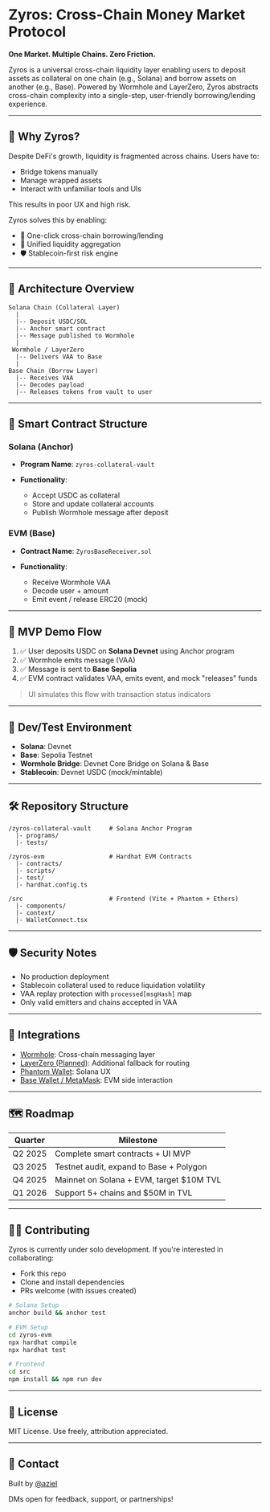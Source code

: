 # Zyros: Cross-Chain Money Market Protocol

**One Market. Multiple Chains. Zero Friction.**

Zyros is a universal cross-chain liquidity layer enabling users to deposit assets as collateral on one chain (e.g., Solana) and borrow assets on another (e.g., Base). Powered by Wormhole and LayerZero, Zyros abstracts cross-chain complexity into a single-step, user-friendly borrowing/lending experience.

---

## 🚀 Why Zyros?

Despite DeFi's growth, liquidity is fragmented across chains. Users have to:

* Bridge tokens manually
* Manage wrapped assets
* Interact with unfamiliar tools and UIs

This results in poor UX and high risk.

Zyros solves this by enabling:

* 🔁 One-click cross-chain borrowing/lending
* 🔗 Unified liquidity aggregation
* 🛡 Stablecoin-first risk engine

---

## 🔧 Architecture Overview

```
Solana Chain (Collateral Layer)
  |
  |-- Deposit USDC/SOL
  |-- Anchor smart contract
  |-- Message published to Wormhole
  |
 Wormhole / LayerZero
  |-- Delivers VAA to Base
  |
Base Chain (Borrow Layer)
  |-- Receives VAA
  |-- Decodes payload
  |-- Releases tokens from vault to user
```

---

## 🧱 Smart Contract Structure

### Solana (Anchor)

* **Program Name**: `zyros-collateral-vault`
* **Functionality**:

  * Accept USDC as collateral
  * Store and update collateral accounts
  * Publish Wormhole message after deposit

### EVM (Base)

* **Contract Name**: `ZyrosBaseReceiver.sol`
* **Functionality**:

  * Receive Wormhole VAA
  * Decode user + amount
  * Emit event / release ERC20 (mock)

---

## 🧪 MVP Demo Flow

1. ✅ User deposits USDC on **Solana Devnet** using Anchor program
2. ✅ Wormhole emits message (VAA)
3. ✅ Message is sent to **Base Sepolia**
4. ✅ EVM contract validates VAA, emits event, and mock "releases" funds

> UI simulates this flow with transaction status indicators

---

## 🧪 Dev/Test Environment

* **Solana**: Devnet
* **Base**: Sepolia Testnet
* **Wormhole Bridge**: Devnet Core Bridge on Solana & Base
* **Stablecoin**: Devnet USDC (mock/mintable)

---

## 🛠 Repository Structure

```
/zyros-collateral-vault     # Solana Anchor Program
  |- programs/
  |- tests/

/zyros-evm                  # Hardhat EVM Contracts
  |- contracts/
  |- scripts/
  |- test/
  |- hardhat.config.ts

/src                        # Frontend (Vite + Phantom + Ethers)
  |- components/
  |- context/
  |- WalletConnect.tsx
```

---

## 🛡 Security Notes

* No production deployment
* Stablecoin collateral used to reduce liquidation volatility
* VAA replay protection with `processed[msgHash]` map
* Only valid emitters and chains accepted in VAA

---

## 🧬 Integrations

* [Wormhole](https://wormhole.com): Cross-chain messaging layer
* [LayerZero (Planned)](https://layerzero.network): Additional fallback for routing
* [Phantom Wallet](https://phantom.app): Solana UX
* [Base Wallet / MetaMask](https://base.org): EVM side interaction

---

## 🗺 Roadmap

| Quarter | Milestone                                 |
| ------- | ----------------------------------------- |
| Q2 2025 | Complete smart contracts + UI MVP         |
| Q3 2025 | Testnet audit, expand to Base + Polygon   |
| Q4 2025 | Mainnet on Solana + EVM, target \$10M TVL |
| Q1 2026 | Support 5+ chains and \$50M in TVL        |

---

## 🧑‍💻 Contributing

Zyros is currently under solo development. If you're interested in collaborating:

* Fork this repo
* Clone and install dependencies
* PRs welcome (with issues created)

```bash
# Solana Setup
anchor build && anchor test

# EVM Setup
cd zyros-evm
npx hardhat compile
npx hardhat test

# Frontend
cd src
npm install && npm run dev
```

---

## 📜 License

MIT License. Use freely, attribution appreciated.

---

## 🤝 Contact

Built by [@aziel](https://twitter.com/sams_0214)

DMs open for feedback, support, or partnerships!
